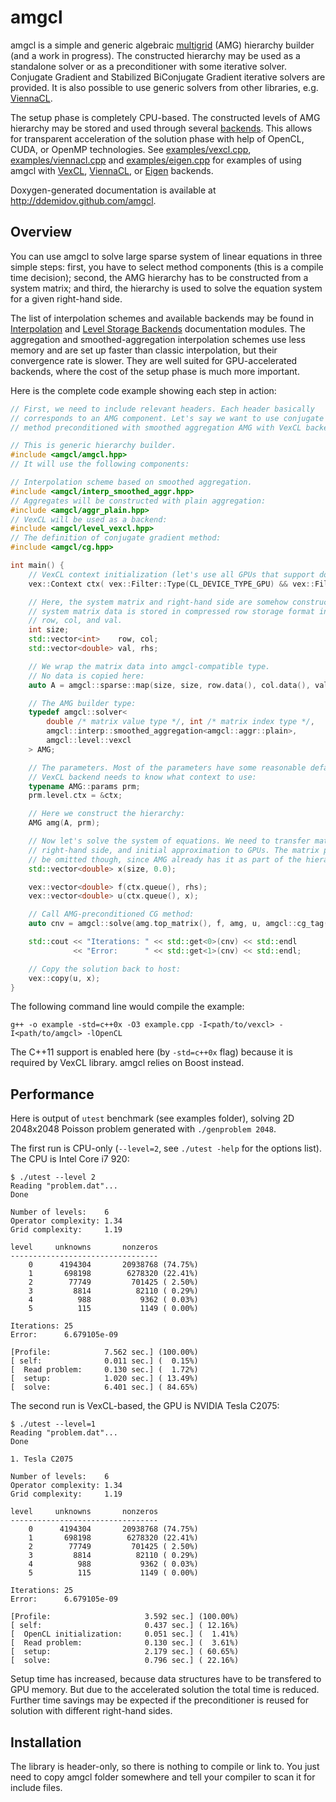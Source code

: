 amgcl
=====

amgcl is a simple and generic algebraic [multigrid][amg] (AMG) hierarchy builder
(and a work in progress).  The constructed hierarchy may be used as a
standalone solver or as a preconditioner with some iterative solver.  Conjugate
Gradient and Stabilized BiConjugate Gradient iterative solvers are provided.
It is also possible to use generic solvers from other libraries, e.g.
[ViennaCL][ViennaCL].

The setup phase is completely CPU-based. The constructed levels of AMG
hierarchy may be stored and used through several [backends][levels]. This
allows for transparent acceleration of the solution phase with help of OpenCL,
CUDA, or OpenMP technologies.  See [examples/vexcl.cpp][ex1],
[examples/viennacl.cpp][ex2] and [examples/eigen.cpp][ex3] for examples of
using amgcl with [VexCL][VexCL], [ViennaCL][ViennaCL], or [Eigen][Eigen]
backends.

Doxygen-generated documentation is available at http://ddemidov.github.com/amgcl.

[amg]:      http://en.wikipedia.org/wiki/Multigrid_method
[levels]:   http://ddemidov.github.com/amgcl/group__levels.html
[interp]:   http://ddemidov.github.com/amgcl/group__interpolation.html
[ex1]:      https://github.com/ddemidov/amgcl/blob/master/examples/vexcl.cpp
[ex2]:      https://github.com/ddemidov/amgcl/blob/master/examples/viennacl.cpp
[ex3]:      https://github.com/ddemidov/amgcl/blob/master/examples/eigen.cpp
[VexCL]:    https://github.com/ddemidov/vexcl
[ViennaCL]: http://viennacl.sourceforge.net
[Eigen]:    http://eigen.tuxfamily.org

Overview
--------

You can use amgcl to solve large sparse system of linear equations in three
simple steps: first, you have to select method components (this is a compile
time decision); second, the AMG hierarchy has to be constructed from a system
matrix; and third, the hierarchy is used to solve the equation system for a
given right-hand side.

The list of interpolation schemes and available backends may be found in
[Interpolation][interp] and [Level Storage Backends][levels] documentation
modules.  The aggregation and smoothed-aggregation interpolation schemes use
less memory and are set up faster than classic interpolation, but their
convergence rate is slower. They are well suited for GPU-accelerated backends,
where the cost of the setup phase is much more important.

Here is the complete code example showing each step in action:
```C++
// First, we need to include relevant headers. Each header basically
// corresponds to an AMG component. Let's say we want to use conjugate gradient
// method preconditioned with smoothed aggregation AMG with VexCL backend:

// This is generic hierarchy builder.
#include <amgcl/amgcl.hpp>
// It will use the following components:

// Interpolation scheme based on smoothed aggregation.
#include <amgcl/interp_smoothed_aggr.hpp>
// Aggregates will be constructed with plain aggregation:
#include <amgcl/aggr_plain.hpp>
// VexCL will be used as a backend:
#include <amgcl/level_vexcl.hpp>
// The definition of conjugate gradient method:
#include <amgcl/cg.hpp>

int main() {
    // VexCL context initialization (let's use all GPUs that support double precision):
    vex::Context ctx( vex::Filter::Type(CL_DEVICE_TYPE_GPU) && vex::Filter::DoublePrecision );

    // Here, the system matrix and right-hand side are somehow constructed. The
    // system matrix data is stored in compressed row storage format in vectors
    // row, col, and val.
    int size;
    std::vector<int>    row, col;
    std::vector<double> val, rhs;

    // We wrap the matrix data into amgcl-compatible type.
    // No data is copied here:
    auto A = amgcl::sparse::map(size, size, row.data(), col.data(), val.data());

    // The AMG builder type:
    typedef amgcl::solver<
        double /* matrix value type */, int /* matrix index type */,
        amgcl::interp::smoothed_aggregation<amgcl::aggr::plain>,
        amgcl::level::vexcl
    > AMG;

    // The parameters. Most of the parameters have some reasonable defaults.
    // VexCL backend needs to know what context to use:
    typename AMG::params prm;
    prm.level.ctx = &ctx;

    // Here we construct the hierarchy:
    AMG amg(A, prm);

    // Now let's solve the system of equations. We need to transfer matrix,
    // right-hand side, and initial approximation to GPUs. The matrix part may
    // be omitted though, since AMG already has it as part of the hierarchy:
    std::vector<double> x(size, 0.0);

    vex::vector<double> f(ctx.queue(), rhs);
    vex::vector<double> u(ctx.queue(), x);

    // Call AMG-preconditioned CG method:
    auto cnv = amgcl::solve(amg.top_matrix(), f, amg, u, amgcl::cg_tag());

    std::cout << "Iterations: " << std::get<0>(cnv) << std::endl
              << "Error:      " << std::get<1>(cnv) << std::endl;

    // Copy the solution back to host:
    vex::copy(u, x);
}
```
The following command line would compile the example:
```
g++ -o example -std=c++0x -O3 example.cpp -I<path/to/vexcl> -I<path/to/amgcl> -lOpenCL
```
The C++11 support is enabled here (by `-std=c++0x` flag) because it is required
by VexCL library. amgcl relies on Boost instead.


Performance
-----------

Here is output of `utest` benchmark (see examples folder), solving 2D 2048x2048
Poisson problem generated with `./genproblem 2048`.

The first run is CPU-only (`--level=2`, see `./utest -help` for the options
list). The CPU is Intel Core i7 920:
```
$ ./utest --level 2
Reading "problem.dat"...
Done

Number of levels:    6
Operator complexity: 1.34
Grid complexity:     1.19

level     unknowns       nonzeros
---------------------------------
    0      4194304       20938768 (74.75%)
    1       698198        6278320 (22.41%)
    2        77749         701425 ( 2.50%)
    3         8814          82110 ( 0.29%)
    4          988           9362 ( 0.03%)
    5          115           1149 ( 0.00%)

Iterations: 25
Error:      6.679105e-09

[Profile:            7.562 sec.] (100.00%)
[ self:              0.011 sec.] (  0.15%)
[  Read problem:     0.130 sec.] (  1.72%)
[  setup:            1.020 sec.] ( 13.49%)
[  solve:            6.401 sec.] ( 84.65%)
```

The second run is VexCL-based, the GPU is NVIDIA Tesla C2075:
```
$ ./utest --level=1
Reading "problem.dat"...
Done

1. Tesla C2075

Number of levels:    6
Operator complexity: 1.34
Grid complexity:     1.19

level     unknowns       nonzeros
---------------------------------
    0      4194304       20938768 (74.75%)
    1       698198        6278320 (22.41%)
    2        77749         701425 ( 2.50%)
    3         8814          82110 ( 0.29%)
    4          988           9362 ( 0.03%)
    5          115           1149 ( 0.00%)

Iterations: 25
Error:      6.679105e-09

[Profile:                     3.592 sec.] (100.00%)
[ self:                       0.437 sec.] ( 12.16%)
[  OpenCL initialization:     0.051 sec.] (  1.41%)
[  Read problem:              0.130 sec.] (  3.61%)
[  setup:                     2.179 sec.] ( 60.65%)
[  solve:                     0.796 sec.] ( 22.16%)
```

Setup time has increased, because data structures have to be transfered to GPU
memory. But due to the accelerated solution the total time is reduced. Further
time savings may be expected if the preconditioner is reused for solution with
different right-hand sides.

Installation
------------

The library is header-only, so there is nothing to compile or link to. You just
need to copy amgcl folder somewhere and tell your compiler to scan it for
include files.

